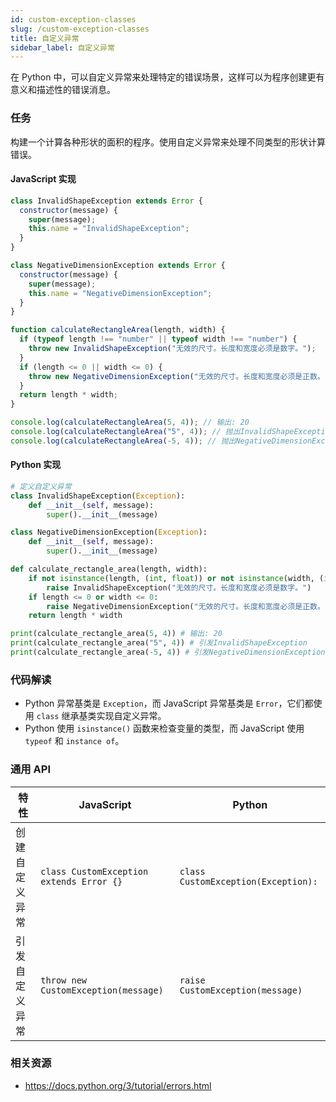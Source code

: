 ```yaml
---
id: custom-exception-classes
slug: /custom-exception-classes
title: 自定义异常
sidebar_label: 自定义异常
---
```


在 Python 中，可以自定义异常来处理特定的错误场景，这样可以为程序创建更有意义和描述性的错误消息。

### 任务

构建一个计算各种形状的面积的程序。使用自定义异常来处理不同类型的形状计算错误。

#### JavaScript 实现
```javascript
class InvalidShapeException extends Error {
  constructor(message) {
    super(message);
    this.name = "InvalidShapeException";
  }
}

class NegativeDimensionException extends Error {
  constructor(message) {
    super(message);
    this.name = "NegativeDimensionException";
  }
}

function calculateRectangleArea(length, width) {
  if (typeof length !== "number" || typeof width !== "number") {
    throw new InvalidShapeException("无效的尺寸。长度和宽度必须是数字。");
  }
  if (length <= 0 || width <= 0) {
    throw new NegativeDimensionException("无效的尺寸。长度和宽度必须是正数。");
  }
  return length * width;
}

console.log(calculateRectangleArea(5, 4)); // 输出: 20
console.log(calculateRectangleArea("5", 4)); // 抛出InvalidShapeException
console.log(calculateRectangleArea(-5, 4)); // 抛出NegativeDimensionException
```

#### Python 实现
```python
# 定义自定义异常
class InvalidShapeException(Exception):
    def __init__(self, message):
        super().__init__(message)

class NegativeDimensionException(Exception):
    def __init__(self, message):
        super().__init__(message)

def calculate_rectangle_area(length, width):
    if not isinstance(length, (int, float)) or not isinstance(width, (int, float)):
        raise InvalidShapeException("无效的尺寸。长度和宽度必须是数字。")
    if length <= 0 or width <= 0:
        raise NegativeDimensionException("无效的尺寸。长度和宽度必须是正数。")
    return length * width

print(calculate_rectangle_area(5, 4)) # 输出: 20
print(calculate_rectangle_area("5", 4)) # 引发InvalidShapeException
print(calculate_rectangle_area(-5, 4)) # 引发NegativeDimensionException
```

### 代码解读

- Python 异常基类是 `Exception`，而 JavaScript 异常基类是 `Error`，它们都使用 `class` 继承基类实现自定义异常。
- Python 使用 `isinstance()` 函数来检查变量的类型，而 JavaScript 使用 `typeof` 和 `instance of`。

### 通用 API

| 特性                      | JavaScript                       | Python                            |
|---------------------------|----------------------------------|-----------------------------------|
| 创建自定义异常            | `class CustomException extends Error {}`    | `class CustomException(Exception):`   |
| 引发自定义异常            | `throw new CustomException(message)`        | `raise CustomException(message)`          |

### 相关资源

- https://docs.python.org/3/tutorial/errors.html

